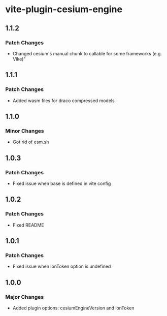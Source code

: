 # vite-plugin-cesium-engine

## 1.1.2

### Patch Changes

- Changed cesium's manual chunk to callable for some frameworks (e.g. Vike)"

## 1.1.1

### Patch Changes

- Added wasm files for draco compressed models

## 1.1.0

### Minor Changes

- Got rid of esm.sh

## 1.0.3

### Patch Changes

- Fixed issue when base is defined in vite config

## 1.0.2

### Patch Changes

- Fixed README

## 1.0.1

### Patch Changes

- Fixed issue when ionToken option is undefined

## 1.0.0

### Major Changes

- Added plugin options: cesiumEngineVersion and ionToken
